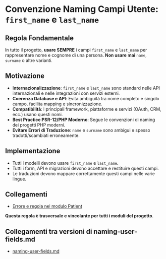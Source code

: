 # Convenzione Naming Campi Utente: `first_name` e `last_name`

## Regola Fondamentale
In tutto il progetto, **usare SEMPRE** i campi `first_name` e `last_name` per rappresentare nome e cognome di una persona. **Non usare mai** `name`, `surname` o altre varianti.

## Motivazione
- **Internazionalizzazione**: `first_name` e `last_name` sono standard nelle API internazionali e nelle integrazioni con servizi esterni.
- **Coerenza Database e API**: Evita ambiguità tra nome completo e singolo campo, facilita mapping e sincronizzazione.
- **Compatibilità**: I principali framework, piattaforme e servizi (OAuth, CRM, ecc.) usano questi nomi.
- **Best Practice PSR-12/PHP Moderno**: Segue le convenzioni di naming dei progetti PHP moderni.
- **Evitare Errori di Traduzione**: `name` e `surname` sono ambigui e spesso tradotti/scambiati erroneamente.

## Implementazione
- Tutti i modelli devono usare `first_name` e `last_name`.
- Tutti i form, API e migrazioni devono accettare e restituire questi campi.
- Le traduzioni devono mappare correttamente questi campi nelle varie lingue.

## Collegamenti
- [Errore e regola nel modulo Patient](../../Patient/docs/naming-user-fields.md)

**Questa regola è trasversale e vincolante per tutti i moduli del progetto.**

## Collegamenti tra versioni di naming-user-fields.md
* [naming-user-fields.md](../../Patient/docs/naming-user-fields.md)


